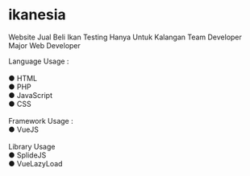 # ikanesia
Website Jual Beli Ikan Testing
Hanya Untuk Kalangan Team Developer Major Web Developer

Language Usage :<br>
<br>
● HTML<br>
● PHP<br>
● JavaScript<br>
● CSS<br>
<br>
Framework Usage :<br>
● VueJS<br>
<br>
Library Usage<br>
● SplideJS<br>
● VueLazyLoad<br>
